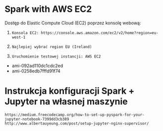 
# Spark with AWS EC2

Dostęp do Elastic Compute Cloud (EC2) poprzez konsolę webową:
1.     Konsola EC2: https://console.aws.amazon.com/ec2/v2/home?region=eu-west-1
2.     Najlepiej wybrać region EU (Ireland)
3.     Uruchomienie testowej instancji: AWS EC2  
-  ami-092ad110dc1cdc2ed
-  ami-0258edb7fffd91f74



# Instrukcja konfiguracji Spark + Jupyter na własnej maszynie
    https://medium.freecodecamp.org/how-to-set-up-pyspark-for-your-jupyter-notebook-7399dd3cb389
    http://www.albertauyeung.com/post/setup-jupyter-nginx-supervisor/
